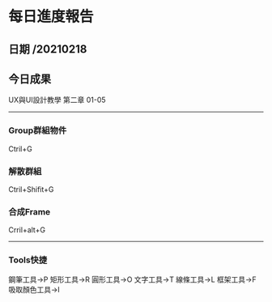 每日進度報告
======
日期 /20210218
---
今日成果
---
UX與UI設計教學 第二章 01-05


***
### Group群組物件
Ctril+G
### 解散群組 
Ctril+Shifit+G
### 合成Frame
Crril+alt+G

---
### Tools快捷
鋼筆工具&rarr;P
矩形工具&rarr;R
圓形工具&rarr;O
文字工具&rarr;T
線條工具&rarr;L
框架工具&rarr;F
吸取顏色工具&rarr;I